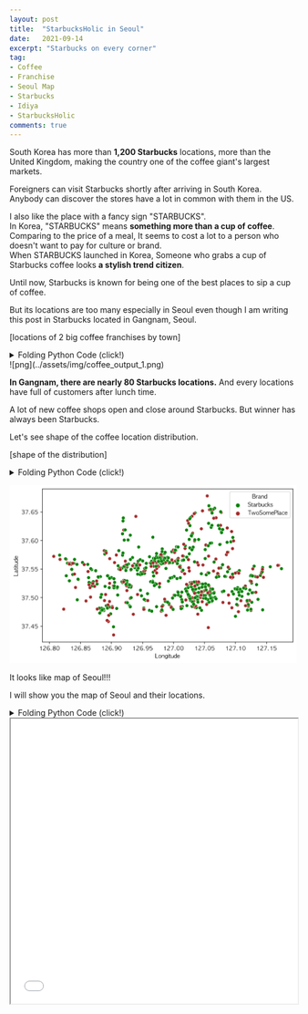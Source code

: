 ```yaml
---
layout: post
title:  "StarbucksHolic in Seoul"
date:   2021-09-14
excerpt: "Starbucks on every corner"
tag:
- Coffee
- Franchise
- Seoul Map
- Starbucks
- Idiya
- StarbucksHolic
comments: true
---
```

South Korea has more than **1,200 Starbucks** locations, more than the United Kingdom,
making the country one of the coffee giant's largest markets. 

Foreigners can visit Starbucks shortly after arriving in South Korea.    
Anybody can discover the stores have a lot in common with them in the US.   

I also like the place with a fancy sign "STARBUCKS".     
In Korea, "STARBUCKS" means **something more than a cup of coffee**.   
Comparing to the price of a meal, It seems to cost a lot to a person who doesn't want to pay for culture or brand.     
When STARBUCKS launched in Korea, 
Someone who grabs a cup of Starbucks coffee looks **a stylish trend citizen**.   

Until now, Starbucks is known for being one of the best places to sip a cup of coffee.  

But its locations are too many especially in Seoul even though I am writing this post in Starbucks located in Gangnam, Seoul.    

[locations of 2 big coffee franchises by town]
<details>
<summary>Folding Python Code (click!)</summary>
<div markdown="1">

```python
import pandas as pd
import numpy as np
import seaborn as sns
import googletrans
from googletrans import Translator
import matplotlib.pyplot as plt
from IPython.display import set_matplotlib_formats

translator = Translator()

plt.rc("font", family="AppleGothic")
plt.rc("axes", unicode_minus=False)

set_matplotlib_formats("retina")

df = pd.read_csv("../../info_20.csv")
df.rename(columns=lambda x: translator.translate(x).text, inplace=True)

columns = ['Mutual name', 'Country-in-class classification name', 'Classification name', 'Summary', 
           'Attempt', 'Life', 'Administrative name', 'Legal name', 'Street name address', 
           'Hardness', 'Latitude']
df = df[columns].copy()
df = df.rename(columns = {'Mutual name' : 'Store name', 'Summary' : 'Classification name-2', 'Attempt':'City', 'Life': 'Town','Hardness':'Longitude'})

fig = plt.figure(figsize=(15,5))
df_seoul = df.copy()
df_cafe = df_seoul[df_seoul["Store name"].notnull()&df_seoul['Store name'].str.contains('스타벅스|투썸플레이스')]
df_cafe.loc[df_cafe["Store name"].str.contains('스타벅스'), "Brand"] = "Starbucks"
df_cafe.loc[df_cafe["Store name"].str.contains('투썸플레이스'), "Brand"] = "TwoSomePlace"
sns.countplot(data=df_cafe, x="Town", hue="Brand")
colors = ["green", "brown"]
sns.set_palette(sns.color_palette(colors))

```
</div>
</details>
![png](../assets/img/coffee_output_1.png)
    
**In Gangnam, there are nearly 80 Starbucks locations.**
And every locations have full of customers after lunch time. 

A lot of new coffee shops open and close around Starbucks. 
But winner has always been Starbucks. 

Let's see shape of the coffee location distribution.  

[shape of the distribution]
<details>
<summary>Folding Python Code (click!)</summary>
<div markdown="1">

```python
fig = plt.figure(figsize=(8,5))
colors = ["green", "brown"]
sns.set_palette(sns.color_palette(colors))
sns.scatterplot(data=df_cafe, x="Longitude", y="Latitude", hue="Brand")
```
</div>
</details>

![png](../assets/img/coffee_output_2.png)
    
It looks like map of Seoul!!!

I will show you the map of Seoul and their locations. 

<details>
<summary>Folding Python Code (click!)</summary>
<div markdown="1">

```python
import folium
lat = df_cafe["Latitude"].mean()
long = df_cafe["Longitude"].mean()
lat, long
m = folium.Map([lat, long], zoom_start=12, tiles="Stamen Toner")

for i in df_cafe.index:
    sub_lat = df_cafe.loc[i, "Latitude"]
    sub_long = df_cafe.loc[i, "Longitude"]
    
    title = f"{df_cafe.loc[i, 'Store name']} - {df_cafe.loc[i, 'Street name address']}"
    
    color = "green"
    if df_cafe.loc[i, "Store name"] == "투썸플레이스":
        color = "brown"
    
    folium.CircleMarker([sub_lat, sub_long],
                        radius=3,
                        color=color,
                          tooltip=title).add_to(m)
m
```
</div>
</details>

<iframe src="../assets/img/Coffee_franchise_map.html" height="500" width="100%"></iframe>